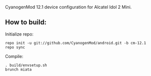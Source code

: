 CyanogenMod 12.1 device configuration for Alcatel Idol 2 Mini.

How to build:
-------------

Initialize repo:

    repo init -u git://github.com/CyanogenMod/android.git -b cm-12.1
    repo sync

Compile:

    . build/envsetup.sh
    brunch miata
